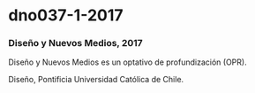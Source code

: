 # dno037-1-2017

### Diseño y Nuevos Medios, 2017

Diseño y Nuevos Medios es un optativo de profundización (OPR).

Diseño, Pontificia Universidad Católica de Chile.
